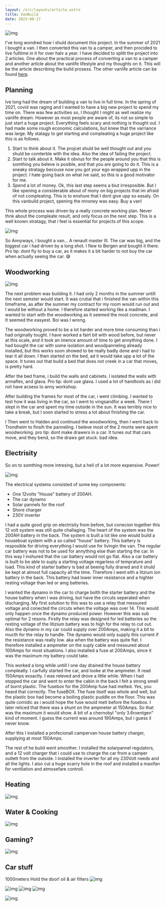 ```yaml
---
layout: /src/layouts/article.astro
title: VanBuild
date: 2023-09-17
---
```

![img](/images/projects/vanbuild/car.jpg)


I've long wondred how i shuld document this project. In the summer of 2021 I bought a van. I then converted this van to a camper, and then procided to live fulltime in it for over halv a year. I have decided to splitt the project into 2 articles. One about the practical process of converting a van to a camper and another article about the vanlife lifestyle and my thoughts on it. This will be the article describing the build prosess. The other vanlife article can be found [here](./vanlife).

## Planning
Ive long had the dream of building a van to live in full time. In the spring of 2021, covid was raging and I wanted to have a big new project to spend my time on. There was few activities so, I thought I might as well realize my vanlife dream. However as most people are aware of, its not so simple to just start a huge project. Everything feels scary and nothing is thought out. I had made some rough economic calculations, but knew that the varriance was large. My statagy to get starting and compleating a huge project like this is as follows.

1. Start to think about it. The projcet shuld be well thought out and you shuld be comterble with the idea. Also the idea of failing the project. 
2. Start to talk about it. Make it obvius for the people around you that this is somthing you beleve is posible, and that you are going to do it. This is a sneaky stratagy becouse now you got your ego wrapped upp in the project. I hate going back on what ive said, so this is a good motivator for me. 
3. Spend a lot of money. Ok, this last step seems a biut irresposible. But I like spening a considerable about of mony on big projects that im afraid of not compleating. This is to enshure that I dont give upp so easaly. On this vanbuild project, spening the mnoney was easy. Buy a van!
 
This whole process was driven by a really concrete working plan. Never thnk about the compleate result, and only focus on the next step. This is a well known stratagy, that i feel is essential for projects of this scope. 

![img](/images/projects/vanbuild/start.jpg)

So Annyways, i bought a van... A renault master III. The car was big, and the biggest car i had driven by a long shot. I flew to Bergen and bought it there. Pro tip: dont fly to buy a car, as it makes it a bit harder to not buy the car when actually seeing the car. 😅

## Woodworking

![img](/images/projects/vanbuild/build2.jpg)

The next problem was building it. I had only 2 months in the summer untill the next semster would start. It was crutial that i finished the van within this timeframe, as after the summer my contract for my room would run out and I would be without a home. I therefore started working like a madman. I wanted to start with the woodworking as it seemed the most concrete, and It seemed the easyest. Boi was I wrong. 

The woodworking proved to be a lot harder and more time consuming than i had originally tought. I have worked a fairt bit with wood before, but never at this scale, and it took an imence amount of time to get annything done. I had bought the car with some isolation and woodpanneling already installed, but this works soon showed to be really badly done and i had to tear it all down. I then started on the bed, ad it would take upp a lot of the space. It tunes out that build a bed that does not creek in a car that moves, is pretty hard.

After the bed frame, i build the walls and cabinets. I isolated the walls with armaflex, and glava. Pro tip: dont use glava. I used a lot of handtools as i did not have acsess to anny workshop. 

After building the frames for most of the car, i went climbing. I wanted to test how it was living in the car, so I went to vingsandfor a week. There I slept in the car and spent my time outside in the sun. It was terribly nice to take a break, but I soon started to stress a lot about finishing the car.

I Then went to Halden and continued the woodworking, then I went back to Trondheim to finsih the panneling. I beleve most of the 2 monts were spent woodworking. pro tip: dont make drawers in a car. It tunes out that cars move, and they bend, so the draws get stuck. bad idea.

## Electrisity

So on to somthing more intresing, but a hell of a lot more expensive. Power!

![img](/images/projects/vanbuild/electric.jpg)


The electrical systems consisted of some key components:

- One 12volts "House" battery of 200AH.
- The car dynamo
- Solar pannels for the roof
- Shore charger
- 230V inverter

I had a quite good grip on electrisity from before, but conecion together this 12 volt system was still quite challaging. The heart of the system was the 200AH battery in the back. The system is built a lot like one would build a houseboat system with a so called "house" battery. This battery is resposible for driving everything I would use for livingin the van. The regular car battery was not to be used for annything else than starting the car. In this way I inshured that the car battery would not go flat. Also a car battery is built to be able to suply a starting voltage regarless of temprature and load. This kind of starter battery is bad at beeing fully draned and it shuld be kept at almost full capacity all the time. Therefore I went eith a litzium ion battery in the back. This battery had lower inner resistance and a highter resting voltage than led or amg batteries.

I wanted the dynamo in the car to charge bolth the starter battery and the house battery when I was driving, but have the circuts seperated when discharging. My first solution to this was to use a relay that messured voltage and conected the circuts when the voltage was over 14. This would only happen once the dynamo produced power. However this was sub optimal for 2 resons. Firstly the relay was designed for led batteries so the resting voltage of the litizium battery was to high for the relay to cut out. Also the dynamo in my car could supply over 200Amps, making it a bit to mucth for the relay to handle. The dynamo would only supply this current if the resistance was really low. aka when the battery was quite flat. I therefore installed a ampmeter on the suply cable and messured about 100Amps for most situations. I also installed a fuse at 200Amps, since it was the maximum my battery could take. 

This worked a long while untill I one day drained the house battery compleatly. I carfully started the car, and looke at the ampmeter. It read 150Amps exsactly. I was releved and drove a little while. When I had stopped the car and went to enter the cabin in the back I felt a strong smell of burnt plastic. The fusebox for the 200Amp fuse had melted. Yes, you heard that correctly. The fuseBOX. The fuse itself was whole and well, but the plastic box had become a boiling plastic puddle on the floor. This was quite comidic as i would hope the fuse would melt before the fusebox. I later reliced that there was a shunt on the ampmeter at 150Amps. So that was the maximum it would show. A bit of a chernobyl "only 3.6roentgen" kind of moment. I guess the current was around 190Amps, but i guess il never know. 

After this I installed a profecionall campervan house battery charger, supplying at most 150Amps.

The rest of he build went smoother. I installed the solarpannel regulators, and a 12 volt charger that i could use to charge the car from a camper outlett from the outside. I installed the inverter for all my 230Volt needs and all the lights. I also cut a huge scarry hole in the roof and installed a maxifan for ventilation and atmosefare controll.


## Heating

![img](/images/projects/vanbuild/cursed.jpg)

## Water & Cooking

![img](/images/projects/vanbuild/food.jpg)

## Gaming?

![img](/images/projects/vanbuild/computer.jpg)

## Car stuff

1000meters
Hold the door!
oil & air filters
![img](/images/projects/vanbuild/dash.jpg)



![img](/images/projects/vanbuild/done1.jpg)
![img](/images/projects/vanbuild/done3.jpg)
![img](/images/projects/vanbuild/done4.jpg)


![img](/images/projects/vanbuild/winter.jpg)
